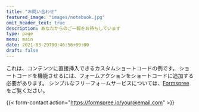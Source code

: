 ```yaml
---
title: "お問い合わせ"
featured_image: "images/notebook.jpg"
omit_header_text: true
description: あなたからのご一報をお待ちしています
type: page
menu: main
date: 2021-03-29T00:46:56+09:00
draft: false
---
```


これは、コンテンツに直接挿入できるカスタムショートコードの例です。 ショートコードを機能させるには、フォームアクションをショートコードに追加する必要があります。 シンプルなフリーフォームサービスについては、[Formspree](https://formspree.io/)をご覧ください。

{{< form-contact action="https://formspree.io/your@email.com" >}}
